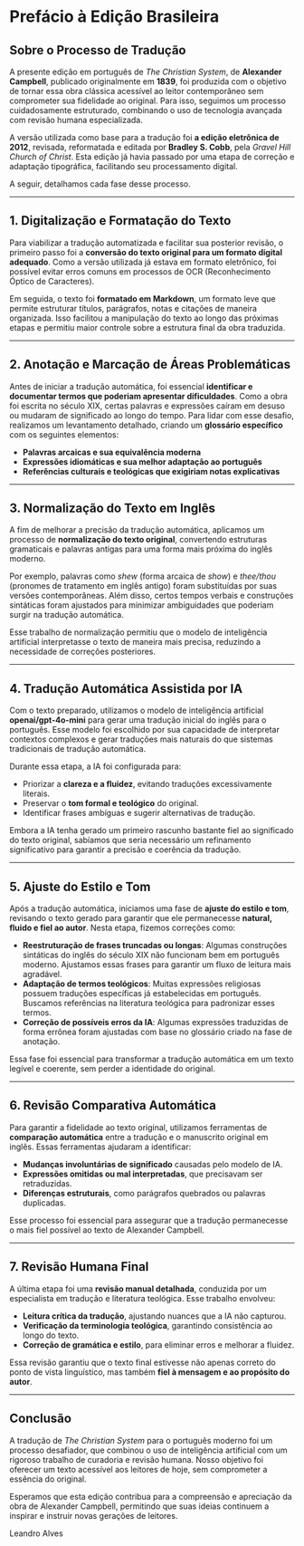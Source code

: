# Prefácio à Edição Brasileira


## **Sobre o Processo de Tradução**  

A presente edição em português de *The Christian System*, de **Alexander Campbell**, publicado originalmente em **1839**, foi produzida com o objetivo de tornar essa obra clássica acessível ao leitor contemporâneo sem comprometer sua fidelidade ao original. Para isso, seguimos um processo cuidadosamente estruturado, combinando o uso de tecnologia avançada com revisão humana especializada.  

A versão utilizada como base para a tradução foi **a edição eletrônica de 2012**, revisada, reformatada e editada por **Bradley S. Cobb**, pela *Gravel Hill Church of Christ*. Esta edição já havia passado por uma etapa de correção e adaptação tipográfica, facilitando seu processamento digital.  

A seguir, detalhamos cada fase desse processo.  

---

## **1. Digitalização e Formatação do Texto**  

Para viabilizar a tradução automatizada e facilitar sua posterior revisão, o primeiro passo foi a **conversão do texto original para um formato digital adequado**. Como a versão utilizada já estava em formato eletrônico, foi possível evitar erros comuns em processos de OCR (Reconhecimento Óptico de Caracteres).  

Em seguida, o texto foi **formatado em Markdown**, um formato leve que permite estruturar títulos, parágrafos, notas e citações de maneira organizada. Isso facilitou a manipulação do texto ao longo das próximas etapas e permitiu maior controle sobre a estrutura final da obra traduzida.  

---

## **2. Anotação e Marcação de Áreas Problemáticas**  

Antes de iniciar a tradução automática, foi essencial **identificar e documentar termos que poderiam apresentar dificuldades**. Como a obra foi escrita no século XIX, certas palavras e expressões caíram em desuso ou mudaram de significado ao longo do tempo. Para lidar com esse desafio, realizamos um levantamento detalhado, criando um **glossário específico** com os seguintes elementos:  

- **Palavras arcaicas e sua equivalência moderna**  
- **Expressões idiomáticas e sua melhor adaptação ao português**  
- **Referências culturais e teológicas que exigiriam notas explicativas**  

---

## **3. Normalização do Texto em Inglês**  

A fim de melhorar a precisão da tradução automática, aplicamos um processo de **normalização do texto original**, convertendo estruturas gramaticais e palavras antigas para uma forma mais próxima do inglês moderno.  

Por exemplo, palavras como *shew* (forma arcaica de *show*) e *thee/thou* (pronomes de tratamento em inglês antigo) foram substituídas por suas versões contemporâneas. Além disso, certos tempos verbais e construções sintáticas foram ajustados para minimizar ambiguidades que poderiam surgir na tradução automática.  

Esse trabalho de normalização permitiu que o modelo de inteligência artificial interpretasse o texto de maneira mais precisa, reduzindo a necessidade de correções posteriores.  

---

## **4. Tradução Automática Assistida por IA**  

Com o texto preparado, utilizamos o modelo de inteligência artificial **openai/gpt-4o-mini** para gerar uma tradução inicial do inglês para o português. Esse modelo foi escolhido por sua capacidade de interpretar contextos complexos e gerar traduções mais naturais do que sistemas tradicionais de tradução automática.  

Durante essa etapa, a IA foi configurada para:  

- Priorizar a **clareza e a fluidez**, evitando traduções excessivamente literais.  
- Preservar o **tom formal e teológico** do original.  
- Identificar frases ambíguas e sugerir alternativas de tradução.  

Embora a IA tenha gerado um primeiro rascunho bastante fiel ao significado do texto original, sabíamos que seria necessário um refinamento significativo para garantir a precisão e coerência da tradução.  

---

## **5. Ajuste do Estilo e Tom**  

Após a tradução automática, iniciamos uma fase de **ajuste do estilo e tom**, revisando o texto gerado para garantir que ele permanecesse **natural, fluido e fiel ao autor**. Nesta etapa, fizemos correções como:  

- **Reestruturação de frases truncadas ou longas**: Algumas construções sintáticas do inglês do século XIX não funcionam bem em português moderno. Ajustamos essas frases para garantir um fluxo de leitura mais agradável.  
- **Adaptação de termos teológicos**: Muitas expressões religiosas possuem traduções específicas já estabelecidas em português. Buscamos referências na literatura teológica para padronizar esses termos.  
- **Correção de possíveis erros da IA**: Algumas expressões traduzidas de forma errônea foram ajustadas com base no glossário criado na fase de anotação.  

Essa fase foi essencial para transformar a tradução automática em um texto legível e coerente, sem perder a identidade do original.  

---

## **6. Revisão Comparativa Automática**  

Para garantir a fidelidade ao texto original, utilizamos ferramentas de **comparação automática** entre a tradução e o manuscrito original em inglês. Essas ferramentas ajudaram a identificar:  

- **Mudanças involuntárias de significado** causadas pelo modelo de IA.  
- **Expressões omitidas ou mal interpretadas**, que precisavam ser retraduzidas.  
- **Diferenças estruturais**, como parágrafos quebrados ou palavras duplicadas.  

Esse processo foi essencial para assegurar que a tradução permanecesse o mais fiel possível ao texto de Alexander Campbell.  

---

## **7. Revisão Humana Final**  

A última etapa foi uma **revisão manual detalhada**, conduzida por um especialista em tradução e literatura teológica. Esse trabalho envolveu:  

- **Leitura crítica da tradução**, ajustando nuances que a IA não capturou.  
- **Verificação da terminologia teológica**, garantindo consistência ao longo do texto.  
- **Correção de gramática e estilo**, para eliminar erros e melhorar a fluidez.  

Essa revisão garantiu que o texto final estivesse não apenas correto do ponto de vista linguístico, mas também **fiel à mensagem e ao propósito do autor**.  

---

## **Conclusão**  

A tradução de *The Christian System* para o português moderno foi um processo desafiador, que combinou o uso de inteligência artificial com um rigoroso trabalho de curadoria e revisão humana. Nosso objetivo foi oferecer um texto acessível aos leitores de hoje, sem comprometer a essência do original.  

Esperamos que esta edição contribua para a compreensão e apreciação da obra de Alexander Campbell, permitindo que suas ideias continuem a inspirar e instruir novas gerações de leitores.

Leandro Alves